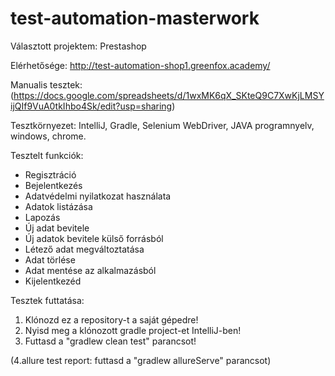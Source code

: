 # test-automation-masterwork

Választott projektem: Prestashop

Elérhetősége: http://test-automation-shop1.greenfox.academy/

Manualis tesztek: (https://docs.google.com/spreadsheets/d/1wxMK6qX_SKteQ9C7XwKjLMSYijQIf9VuA0tkIhbo4Sk/edit?usp=sharing)

Tesztkörnyezet: IntelliJ, Gradle, Selenium WebDriver, JAVA programnyelv, windows, chrome.

Tesztelt funkciók:
- Regisztráció
- Bejelentkezés
- Adatvédelmi nyilatkozat használata
- Adatok listázása
- Lapozás
- Új adat bevitele
-  Új adatok bevitele külső forrásból
- Létező adat megváltoztatása
- Adat törlése
- Adat mentése az alkalmazásból
- Kijelentkezéd

Tesztek futtatása:
1. Klónozd ez a repository-t a saját gépedre!
2. Nyisd meg a klónozott gradle project-et IntelliJ-ben!
3. Futtasd a "gradlew clean test" parancsot!

(4.allure test report: futtasd a "gradlew allureServe" parancsot)
